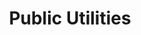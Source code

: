 ---
schema: default
title: Public Utilities
description: >-
  The City of San Diego Public Utilities Department provides water service to
  the City of San Diego through the Water Utility Fund, wastewater collection
  for the City of San Diego through the Municipal Wastewater Fund, and
  wastewater treatment and disposal services for the City of San Diego and
  regional partners through the Metropolitan Wastewater Fund.
logo: >-
  http://archive.sandiego.gov/communications/graphics/logos/cosd-logo-initials-full-color-72ppi.jpg
---